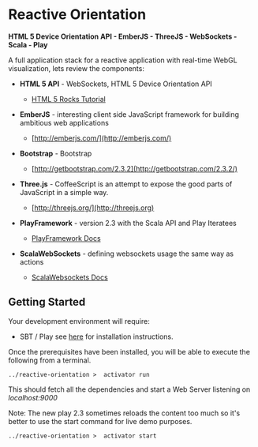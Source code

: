 Reactive Orientation
===========

**HTML 5 Device Orientation API - EmberJS - ThreeJS - WebSockets - Scala - Play**

A full application stack for a reactive application with real-time WebGL visualization, lets review the components:

* **HTML 5 API** - WebSockets, HTML 5 Device Orientation API
  *  [HTML 5 Rocks Tutorial](http://www.html5rocks.com/en/tutorials/device/orientation/)
    
* **EmberJS** - interesting client side JavaScript framework for building ambitious web applications
  *  [http://emberjs.com/](http://emberjs.com/)

* **Bootstrap** - Bootstrap
  *  [http://getbootstrap.com/2.3.2](http://getbootstrap.com/2.3.2/)

* **Three.js** - CoffeeScript is an attempt to expose the good parts of JavaScript in a simple way.
  *  [http://threejs.org/](http://threejs.org)

* **PlayFramework** - version 2.3 with the Scala API and Play Iteratees
  *  [PlayFramework Docs](http://www.playframework.com/documentation/2.3.x/Home)

* **ScalaWebSockets** - defining websockets usage the same way as actions
  *  [ScalaWebsockets Docs](http://www.playframework.com/documentation/2.3.x/ScalaWebSockets)



Getting Started
----------

Your development environment will require:
*  SBT / Play see [here](http://www.playframework.com/download) for installation instructions.

Once the prerequisites have been installed, you will be able to execute the following from a terminal.

```
../reactive-orientation >  activator run
```

This should fetch all the dependencies and start a Web Server listening on *localhost:9000*


Note: The new play 2.3 sometimes reloads the content too much so it's better to use the start command for live demo purposes.

```
../reactive-orientation >  activator start
```

